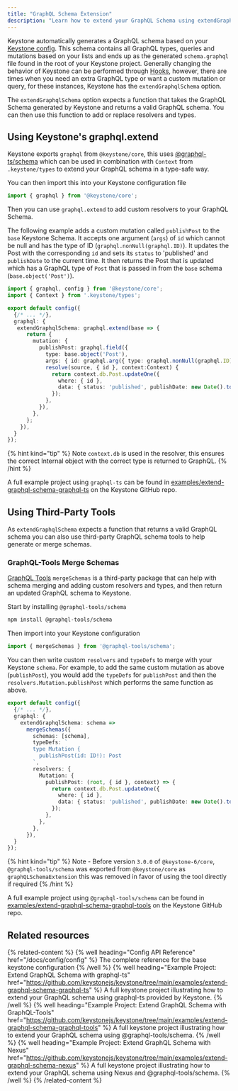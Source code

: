 ```yaml
---
title: "GraphQL Schema Extension"
description: "Learn how to extend your GraphQL Schema using extendGraphqlSchema."
---
```


Keystone automatically generates a GraphQL schema based on your [Keystone config](../config/config). This schema contains all GraphQL types, queries and mutations based on your lists and ends up as the generated `schema.graphql` file found in the root of your Keystone project.
Generally changing the behavior of Keystone can be performed through [Hooks](../config/hooks), however, there are times when you need an extra GraphQL type or want a custom mutation or query, for these instances, Keystone has the `extendGraphqlSchema` option.

The `extendGraphqlSchema` option expects a function that takes the GraphQL Schema generated by Keystone and returns a valid GraphQL schema. You can then use this function to add or replace resolvers and types.

## Using Keystone's graphql.extend

Keystone exports `graphql` from `@keystone/core`, this uses [@graphql-ts/schema](https://docsmill.dev/npm/@graphql-ts/schema) which can be used in combination with `Context` from `.keystone/types` to extend your GraphQL schema in a type-safe way.

You can then import this into your Keystone configuration file

```ts
import { graphql } from '@keystone/core';
```

Then you can use `graphql.extend` to add custom resolvers to your GraphQL Schema.

The following example adds a custom mutation called `publishPost` to the `base` Keystone Schema. It accepts one argument (`args`) of `id` which cannot be null and has the type of ID (`graphql.nonNull(graphql.ID)`). It updates the Post with the corresponding `id` and sets its `status` to 'published' and `publishDate` to the current time.
It then returns the Post that is updated which has a GraphQL type of `Post` that is passed in from the `base` schema (`base.object('Post')`).

```ts
import { graphql, config } from '@keystone/core';
import { Context } from '.keystone/types';

export default config({
  {/* ... */},
  graphql: {
   extendGraphqlSchema: graphql.extend(base => {
      return {
        mutation: {
          publishPost: graphql.field({
            type: base.object('Post'),
            args: { id: graphql.arg({ type: graphql.nonNull(graphql.ID) }) },
            resolve(source, { id }, context:Context) {
              return context.db.Post.updateOne({
                where: { id },
                data: { status: 'published', publishDate: new Date().toISOString() },
              });
            },
          }),
        },
      };
    }),
  }
});
```

{% hint kind="tip" %}
Note `context.db` is used in the resolver, this ensures the correct Internal object with the correct type is returned to GraphQL.
{% /hint %}

A full example project using `graphql-ts` can be found in [examples/extend-graphql-schema-graphql-ts](https://github.com/keystonejs/keystone/tree/main/examples/extend-graphql-schema-graphql-ts) on the Keystone GitHub repo.

## Using Third-Party Tools

As `extendGraphqlSchema` expects a function that returns a valid GraphQL schema you can also use third-party GraphQL schema tools to help generate or merge schemas.

### GraphQL-Tools Merge Schemas

[GraphQL Tools](https://www.graphql-tools.com/) `mergeSchemas` is a third-party package that can help with schema merging and adding custom resolvers and types, and then return an updated GraphQL schema to Keystone.

Start by installing `@graphql-tools/schema`

```bash
npm install @graphql-tools/schema
```

Then import into your Keystone configuration

```ts
import { mergeSchemas } from '@graphql-tools/schema';
```

You can then write custom `resolvers` and `typeDefs` to merge with your Keystone `schema`. For example, to add the same custom mutation as above (`publishPost`), you would add the `typeDefs` for `publishPost` and then the `resolvers.Mutation.publishPost`
which performs the same function as above.

```ts
export default config({
  {/* ... */},
  graphql: {
    extendGraphqlSchema: schema =>
      mergeSchemas({
        schemas: [schema],
        typeDefs: `
        type Mutation {
          publishPost(id: ID!): Post
        `,
        resolvers: {
          Mutation: {
            publishPost: (root, { id }, context) => {
              return context.db.Post.updateOne({
                where: { id },
                data: { status: 'published', publishDate: new Date().toUTCString() },
              });
            },
          },
        },
      }),
  }
});
```

{% hint kind="tip" %}
Note - Before version `3.0.0` of `@keystone-6/core`, `@graphql-tools/schema` was exported from `@keystone/core` as `graphQLSchemaExtension` this was removed in favor of using the tool directly if required
{% /hint %}

A full example project using `@graphql-tools/schema` can be found in [examples/extend-graphql-schema-graphql-tools](https://github.com/keystonejs/keystone/tree/main/examples/extend-graphql-schema-graphql-tools) on the Keystone GitHub repo.

## Related resources

{% related-content %}
{% well heading="Config API Reference" href="/docs/config/config" %}
The complete reference for the base keystone configuration
{% /well %}
{% well heading="Example Project: Extend GraphQL Schema with graphql-ts" href="https://github.com/keystonejs/keystone/tree/main/examples/extend-graphql-schema-graphql-ts" %}
A full keystone project illustrating how to extend your GraphQL schema using graphql-ts provided by Keystone.
{% /well %}
{% well heading="Example Project: Extend GraphQL Schema with GraphQL-Tools" href="https://github.com/keystonejs/keystone/tree/main/examples/extend-graphql-schema-graphql-tools" %}
A full keystone project illustrating how to extend your GraphQL schema using @graphql-tools/schema.
{% /well %}
{% well heading="Example Project: Extend GraphQL Schema with Nexus" href="https://github.com/keystonejs/keystone/tree/main/examples/extend-graphql-schema-nexus" %}
A full keystone project illustrating how to extend your GraphQL schema using Nexus and @graphql-tools/schema.
{% /well %}
{% /related-content %}
